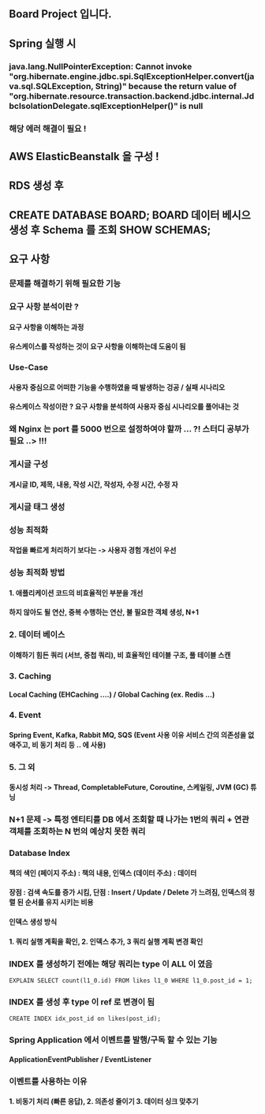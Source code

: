 ## Board Project 입니다.

## Spring 실행 시
### java.lang.NullPointerException: Cannot invoke "org.hibernate.engine.jdbc.spi.SqlExceptionHelper.convert(java.sql.SQLException, String)" because the return value of "org.hibernate.resource.transaction.backend.jdbc.internal.JdbcIsolationDelegate.sqlExceptionHelper()" is null
### 해당 에러 해결이 필요 !

## AWS ElasticBeanstalk 을 구성 !

## RDS 생성 후
## CREATE DATABASE BOARD; BOARD 데이터 베시으 생성 후 Schema 를 조회 SHOW SCHEMAS;

## 요구 사항
### 문제를 해결하기 위해 필요한 기능
### 요구 사항 분석이란 ?
#### 요구 사항을 이해하는 과정
#### 유스케이스를 작성하는 것이 요구 사항을 이해하는데 도움이 됨

### Use-Case
#### 사용자 중심으로 어떠한 기능을 수행하였을 때 발생하는 겅공 / 실패 시나리오
#### 유스케이스 작성이란 ? 요구 사항을 분석하여 사용자 중심 시나리오를 풀어내는 것

### 왜 Nginx 는 port 를 5000 번으로 설정하여야 할까 ... ?! 스터디 공부가 필요 ..> !!!

### 게시글 구성
#### 게시글 ID, 제목, 내용, 작성 시간, 작성자, 수정 시간, 수정 자

### 게시글 태그 생성

### 성능 최적화
#### 작업을 빠르게 처리하기 보다는 -> 사용자 경험 개선이 우선
### 성능 최적화 방법
#### 1. 애플리케이션 코드의 비효율적인 부분을 개선
#### 하지 않아도 될 연산, 중복 수행하는 연산, 불 필요한 객체 생성, N+1
### 2. 데이터 베이스
#### 이해하기 힘든 쿼리 (서브, 중첩 쿼리), 비 효율적인 테이블 구조, 풀 테이블 스캔
### 3. Caching
#### Local Caching (EHCaching ....) / Global Caching (ex. Redis ...)
### 4. Event
#### Spring Event, Kafka, Rabbit MQ, SQS (Event 사용 이유 서비스 간의 의존성을 없애주고, 비 동기 처리 등 .. 에 사용)
### 5. 그 외
#### 동시성 처리 -> Thread, CompletableFuture, Coroutine, 스케일링, JVM (GC) 튜닝

### N+1 문제 -> 특정 엔티티를 DB 에서 조회할 때 나가는 1번의 쿼리 + 연관 객체를 조회하는 N 번의 예상치 못한 쿼리

### Database Index
#### 책의 색인 (페이지 주소) : 책의 내용, 인덱스 (데이터 주소) : 데이터
#### 장점 : 검색 속도를 증가 시킴, 단점 : Insert / Update / Delete 가 느려짐, 인덱스의 정렬 된 순서를 유지 시키는 비용

#### 인덱스 생성 방식
#### 1. 쿼리 실행 계획을 확인, 2. 인덱스 추가, 3 쿼리 실행 계획 변경 확인

### INDEX 를 생성하기 전에는 해당 쿼리는 type 이 ALL 이 였음
`EXPLAIN
SELECT count(l1_0.id)
FROM likes l1_0
WHERE l1_0.post_id = 1;`

### INDEX 를 생성 후 type 이 ref 로 변경이 됨
`CREATE INDEX idx_post_id on likes(post_id);`

### Spring Application 에서 이벤트를 발행/구독 할 수 있는 기능
#### ApplicationEventPublisher / EventListener
### 이벤트를 사용하는 이유
#### 1. 비동기 처리 (빠른 응답), 2. 의존성 줄이기 3. 데이터 싱크 맞추기











